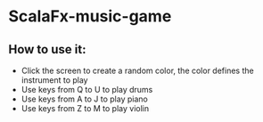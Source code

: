 ScalaFx-music-game
==================

How to use it:
--------------

* Click the screen to create a random color, the color defines the instrument to play
* Use keys from Q to U to play drums
* Use keys from A to J to play piano
* Use keys from Z to M to play violin